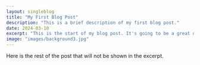 ```yaml
---
layout: singleblog
title: "My First Blog Post"
description: "This is a brief description of my first blog post."
date: 2024-03-10
excerpt: "This is the start of my blog post. It's going to be a great one!"
image: "images/background3.jpg"
---
```


Here is the rest of the post that will not be shown in the excerpt.
